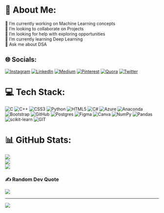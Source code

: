 # 💫 About Me:
🔭 I’m currently working on Machine Learning concepts<br>👯 I’m looking to collaborate on Projects<br>🤝 I’m looking for help with exploring opportunities<br>🌱 I’m currently learning Deep Learning<br>💬 Ask me about DSA


## 🌐 Socials:
[![Instagram](https://img.shields.io/badge/Instagram-%23E4405F.svg?logo=Instagram&logoColor=white)](https://instagram.com/_devyani.11) [![LinkedIn](https://img.shields.io/badge/LinkedIn-%230077B5.svg?logo=linkedin&logoColor=white)](https://linkedin.com/in/devyani-chavan) [![Medium](https://img.shields.io/badge/Medium-12100E?logo=medium&logoColor=white)](https://medium.com/@devyanichavan110) [![Pinterest](https://img.shields.io/badge/Pinterest-%23E60023.svg?logo=Pinterest&logoColor=white)](https://pinterest.com/devyanichavan110) [![Quora](https://img.shields.io/badge/Quora-%23B92B27.svg?logo=Quora&logoColor=white)](https://quora.com/profile/Devyani-Chavan-10) [![Twitter](https://img.shields.io/badge/Twitter-%231DA1F2.svg?logo=Twitter&logoColor=white)](https://twitter.com/DevyaniChavan3) 

# 💻 Tech Stack:
![C](https://img.shields.io/badge/c-%2300599C.svg?style=flat&logo=c&logoColor=white) ![C++](https://img.shields.io/badge/c++-%2300599C.svg?style=flat&logo=c%2B%2B&logoColor=white) ![CSS3](https://img.shields.io/badge/css3-%231572B6.svg?style=flat&logo=css3&logoColor=white) ![Python](https://img.shields.io/badge/python-3670A0?style=flat&logo=python&logoColor=ffdd54) ![HTML5](https://img.shields.io/badge/html5-%23E34F26.svg?style=flat&logo=html5&logoColor=white) ![C#](https://img.shields.io/badge/c%23-%23239120.svg?style=flat&logo=c-sharp&logoColor=white) ![Azure](https://img.shields.io/badge/azure-%230072C6.svg?style=flat&logo=azure-devops&logoColor=white) ![Anaconda](https://img.shields.io/badge/Anaconda-%2344A833.svg?style=flat&logo=anaconda&logoColor=white) ![Bootstrap](https://img.shields.io/badge/bootstrap-%23563D7C.svg?style=flat&logo=bootstrap&logoColor=white) ![GitHub](https://img.shields.io/badge/GitHub-%23121011.svg?style=flat&logo=github&logoColor=white) ![Postgres](https://img.shields.io/badge/postgres-%23316192.svg?style=flat&logo=postgresql&logoColor=white) 	![Figma](https://img.shields.io/badge/figma-%23F24E1E.svg?style=flat&logo=figma&logoColor=white) ![Canva](https://img.shields.io/badge/Canva-%2300C4CC.svg?style=flat&logo=Canva&logoColor=white) ![NumPy](https://img.shields.io/badge/numpy-%23013243.svg?style=flat&logo=numpy&logoColor=white) ![Pandas](https://img.shields.io/badge/pandas-%23150458.svg?style=flat&logo=pandas&logoColor=white) ![scikit-learn](https://img.shields.io/badge/scikit--learn-%23F7931E.svg?style=flat&logo=scikit-learn&logoColor=white) ![GIT](https://img.shields.io/badge/Git-fc6d26?style=flat&logo=git&logoColor=white)
# 📊 GitHub Stats:
![](https://github-readme-stats.vercel.app/api?username=devyanic11&theme=dark&hide_border=false&include_all_commits=true&count_private=true)<br/>
![](https://github-readme-streak-stats.herokuapp.com/?user=devyanic11&theme=dark&hide_border=false)<br/>
![](https://github-readme-stats.vercel.app/api/top-langs/?username=devyanic11&theme=dark&hide_border=false&include_all_commits=true&count_private=true&layout=compact)

### ✍️ Random Dev Quote
![](https://quotes-github-readme.vercel.app/api?type=horizontal&theme=dark)

---
[![](https://visitcount.itsvg.in/api?id=devyanic11&icon=4&color=12)](https://visitcount.itsvg.in)

